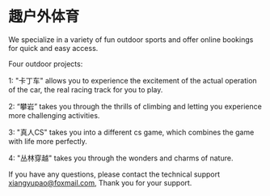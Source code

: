 # 趣户外体育

We specialize in a variety of fun outdoor sports and offer online bookings for quick and easy access.

Four outdoor projects:

1: "卡丁车" allows you to experience the excitement of the actual operation of the car, the real racing track for you to play.

2: “攀岩” takes you through the thrills of climbing and letting you experience more challenging activities.

3: "真人CS" takes you into a different cs game, which combines the game with life more perfectly.

4: "丛林穿越" takes you through the wonders and charms of nature.

If you have any questions, please contact the technical support xiangyupao@foxmail.com, Thank you for your support.
